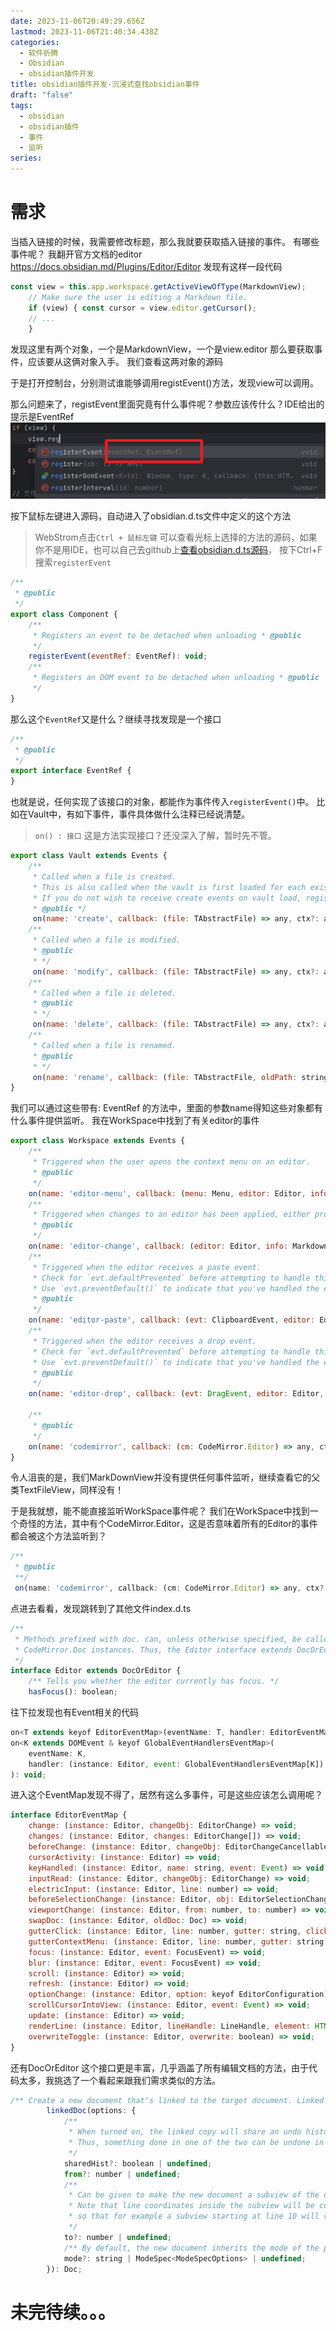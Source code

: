 ```yaml
---
date: 2023-11-06T20:49:29.656Z
lastmod: 2023-11-06T21:40:34.438Z
categories:
  - 软件折腾
  - Obsidian
  - obsidian插件开发
title: obsidian插件开发-沉浸式查找obsidian事件
draft: "false"
tags:
  - obsidian
  - obsidian插件
  - 事件
  - 监听
series:
---
```

# 需求
当插入链接的时候，我需要修改标题，那么我就要获取插入链接的事件。
有哪些事件呢？
我翻开官方文档的editor https://docs.obsidian.md/Plugins/Editor/Editor
发现有这样一段代码 
```js
const view = this.app.workspace.getActiveViewOfType(MarkdownView); 
	// Make sure the user is editing a Markdown file. 
	if (view) { const cursor = view.editor.getCursor(); 
	// ... 
	}
```
发现这里有两个对象，一个是MarkdownView，一个是view.editor
那么要获取事件，应该要从这俩对象入手。
我们查看这两对象的源码



于是打开控制台，分别测试谁能够调用registEvent()方法，发现view可以调用。



那么问题来了，registEvent里面究竟有什么事件呢？参数应该传什么？IDE给出的提示是EventRef
![](Pasted%20image%2020231107045509.png)

按下鼠标左键进入源码，自动进入了obsidian.d.ts文件中定义的这个方法

>  WebStrom点击`Ctrl + 鼠标左键` 可以查看光标上选择的方法的源码，如果你不是用IDE，也可以自己去github上[查看obsidian.d.ts源码](https://github.com/obsidianmd/obsidian-api/blob/master/obsidian.d.ts)， 按下Ctrl+F搜索`registerEvent`

```js
/**  
 * @public  
 */  
export class Component {
	/**  
	 * Registers an event to be detached when unloading * @public  
	 */  
	registerEvent(eventRef: EventRef): void;  
	/**  
	 * Registers an DOM event to be detached when unloading * @public  
	 */
}
```
那么这个`EventRef`又是什么？继续寻找发现是一个接口
```js
/**  
 * @public  
 */  
export interface EventRef {  
}
```
也就是说，任何实现了该接口的对象，都能作为事件传入`registerEvent()`中。
比如在Vault中，有如下事件，事件具体做什么注释已经说清楚。 
>   `on() : 接口` 这是方法实现接口？还没深入了解，暂时先不管。

```js
export class Vault extends Events {
	/**  
	 * Called when a file is created. 
	 * This is also called when the vault is first loaded for each existing file 
	 * If you do not wish to receive create events on vault load, register your event handler inside {@link Workspace.onLayoutReady}.  
	 * @public */
	 on(name: 'create', callback: (file: TAbstractFile) => any, ctx?: any): EventRef;  
	/**  
	 * Called when a file is modified. 
	 * @public 
	 * */
	 on(name: 'modify', callback: (file: TAbstractFile) => any, ctx?: any): EventRef;  
	/**  
	 * Called when a file is deleted. 
	 * @public 
	 * */
	 on(name: 'delete', callback: (file: TAbstractFile) => any, ctx?: any): EventRef;  
	/**  
	 * Called when a file is renamed. 
	 * @public 
	 * */
	 on(name: 'rename', callback: (file: TAbstractFile, oldPath: string) => any, ctx?: any): EventRef;
}
```

我们可以通过这些带有: EventRef 的方法中，里面的参数name得知这些对象都有什么事件提供监听。
我在WorkSpace中找到了有关editor的事件
```js
export class Workspace extends Events {
	/**
     * Triggered when the user opens the context menu on an editor.
     * @public
     */
    on(name: 'editor-menu', callback: (menu: Menu, editor: Editor, info: MarkdownView | MarkdownFileInfo) => any, ctx?: any): EventRef;
    /**
     * Triggered when changes to an editor has been applied, either programmatically or from a user event.
     * @public
     */
    on(name: 'editor-change', callback: (editor: Editor, info: MarkdownView | MarkdownFileInfo) => any, ctx?: any): EventRef;
    /**
     * Triggered when the editor receives a paste event.
     * Check for `evt.defaultPrevented` before attempting to handle this event, and return if it has been already handled.
     * Use `evt.preventDefault()` to indicate that you've handled the event.
     * @public
     */
    on(name: 'editor-paste', callback: (evt: ClipboardEvent, editor: Editor, info: MarkdownView | MarkdownFileInfo) => any, ctx?: any): EventRef;
    /**
     * Triggered when the editor receives a drop event.
     * Check for `evt.defaultPrevented` before attempting to handle this event, and return if it has been already handled.
     * Use `evt.preventDefault()` to indicate that you've handled the event.
     * @public
     */
    on(name: 'editor-drop', callback: (evt: DragEvent, editor: Editor, info: MarkdownView | MarkdownFileInfo) => any, ctx?: any): EventRef;

    /**
     * @public
     */
    on(name: 'codemirror', callback: (cm: CodeMirror.Editor) => any, ctx?: any): EventRef;
}
```

令人沮丧的是，我们MarkDownView并没有提供任何事件监听，继续查看它的父类TextFileView，同样没有！

于是我就想，能不能直接监听WorkSpace事件呢？
我们在WorkSpace中找到一个奇怪的方法，其中有个CodeMirror.Editor，这是否意味着所有的Editor的事件都会被这个方法监听到？
```js
/**  
 * @public 
 **/
 on(name: 'codemirror', callback: (cm: CodeMirror.Editor) => any, ctx?: any): EventRef;
```

点进去看看，发现跳转到了其他文件index.d.ts
```js
/**
 * Methods prefixed with doc. can, unless otherwise specified, be called both on CodeMirror (editor) instances and
 * CodeMirror.Doc instances. Thus, the Editor interface extends DocOrEditor defining the common API.
 */
interface Editor extends DocOrEditor {
    /** Tells you whether the editor currently has focus. */
    hasFocus(): boolean;
```

往下拉发现也有Event相关的代码
```js
on<T extends keyof EditorEventMap>(eventName: T, handler: EditorEventMap[T]): void;  
on<K extends DOMEvent & keyof GlobalEventHandlersEventMap>(  
    eventName: K,  
    handler: (instance: Editor, event: GlobalEventHandlersEventMap[K]) => void,  
): void;
```

进入这个EventMap发现不得了，居然有这么多事件，可是这些应该怎么调用呢？
```js
interface EditorEventMap {  
    change: (instance: Editor, changeObj: EditorChange) => void;  
    changes: (instance: Editor, changes: EditorChange[]) => void;  
    beforeChange: (instance: Editor, changeObj: EditorChangeCancellable) => void;  
    cursorActivity: (instance: Editor) => void;  
    keyHandled: (instance: Editor, name: string, event: Event) => void;  
    inputRead: (instance: Editor, changeObj: EditorChange) => void;  
    electricInput: (instance: Editor, line: number) => void;  
    beforeSelectionChange: (instance: Editor, obj: EditorSelectionChange) => void;  
    viewportChange: (instance: Editor, from: number, to: number) => void;  
    swapDoc: (instance: Editor, oldDoc: Doc) => void;  
    gutterClick: (instance: Editor, line: number, gutter: string, clickEvent: Event) => void;  
    gutterContextMenu: (instance: Editor, line: number, gutter: string, contextMenuEvent: MouseEvent) => void;  
    focus: (instance: Editor, event: FocusEvent) => void;  
    blur: (instance: Editor, event: FocusEvent) => void;  
    scroll: (instance: Editor) => void;  
    refresh: (instance: Editor) => void;  
    optionChange: (instance: Editor, option: keyof EditorConfiguration) => void;  
    scrollCursorIntoView: (instance: Editor, event: Event) => void;  
    update: (instance: Editor) => void;  
    renderLine: (instance: Editor, lineHandle: LineHandle, element: HTMLElement) => void;  
    overwriteToggle: (instance: Editor, overwrite: boolean) => void;  
}
```
还有DocOrEditor 这个接口更是丰富，几乎涵盖了所有编辑文档的方法，由于代码太多，我挑选了一个看起来跟我们需求类似的方法。


```js
/** Create a new document that's linked to the target document. Linked documents will stay in sync (changes to one are also applied to the other) until unlinked. */
        linkedDoc(options: {
            /**
             * When turned on, the linked copy will share an undo history with the original.
             * Thus, something done in one of the two can be undone in the other, and vice versa.
             */
            sharedHist?: boolean | undefined;
            from?: number | undefined;
            /**
             * Can be given to make the new document a subview of the original. Subviews only show a given range of lines.
             * Note that line coordinates inside the subview will be consistent with those of the parent,
             * so that for example a subview starting at line 10 will refer to its first line as line 10, not 0.
             */
            to?: number | undefined;
            /** By default, the new document inherits the mode of the parent. This option can be set to a mode spec to give it a different mode. */
            mode?: string | ModeSpec<ModeSpecOptions> | undefined;
        }): Doc;
```


# 未完待续。。。